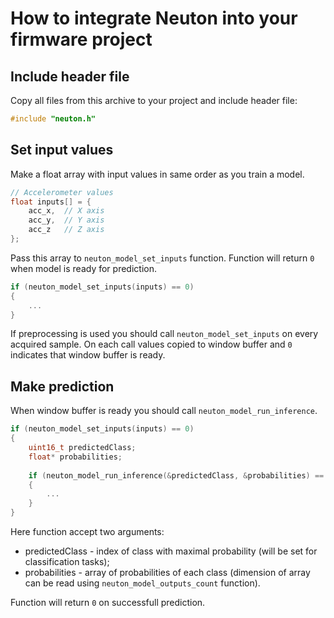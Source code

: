 # How to integrate Neuton into your firmware project 

## Include header file

Copy all files from this archive to your project and include header file:
``` C
#include "neuton.h"
```


## Set input values

Make a float array with input values in same order as you train a model.

``` C
// Accelerometer values
float inputs[] = { 
    acc_x,  // X axis
    acc_y,  // Y axis
    acc_z   // Z axis
};
```

Pass this array to `neuton_model_set_inputs` function. Function will return `0` when model is ready for prediction.

``` C
if (neuton_model_set_inputs(inputs) == 0)
{
    ...
}
```

If preprocessing is used you should call `neuton_model_set_inputs` on every acquired sample.
On each call values copied to window buffer and `0` indicates that window buffer is ready.


##	Make prediction

When window buffer is ready you should call `neuton_model_run_inference`.
``` C
if (neuton_model_set_inputs(inputs) == 0)
{
    uint16_t predictedClass;
    float* probabilities;
    
    if (neuton_model_run_inference(&predictedClass, &probabilities) == 0)
    {
        ...
    }
}
```

Here function accept two arguments:
* predictedClass - index of class with maximal probability (will be set for classification tasks);
* probabilities - array of probabilities of each class (dimension of array can be read using `neuton_model_outputs_count` function).

Function will return `0` on successfull prediction.
